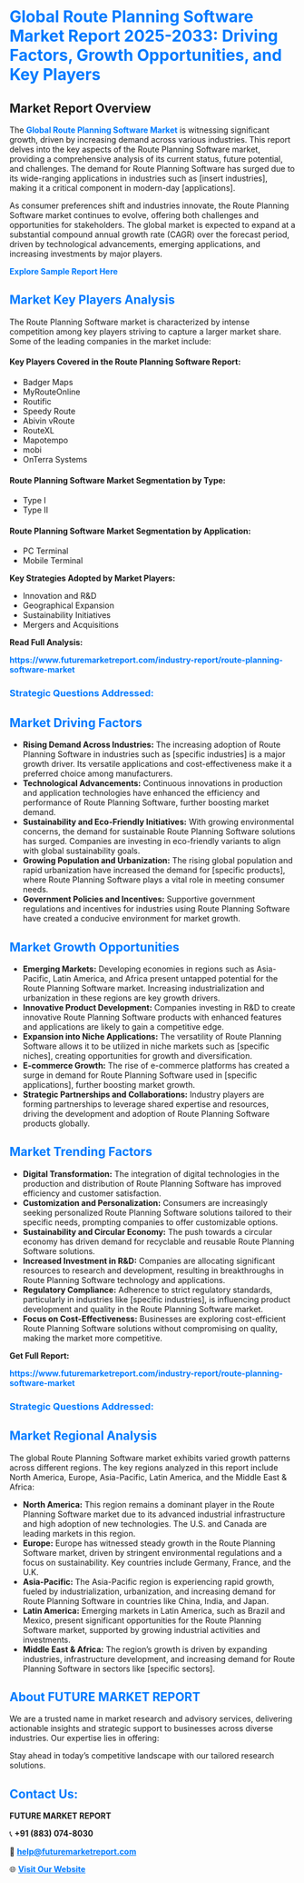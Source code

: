 <h1 style="color: #007BFF;">Global Route Planning Software Market Report 2025-2033: Driving Factors, Growth Opportunities, and Key Players</h1>

<section id="overview">
<h2>Market Report Overview</h2>
<p>The <a href="https://www.futuremarketreport.com/industry-report/route-planning-software-market" style="color: #007BFF; text-decoration: none;"><strong>Global Route Planning Software Market</strong></a> is witnessing significant growth, driven by increasing demand across various industries. This report delves into the key aspects of the Route Planning Software market, providing a comprehensive analysis of its current status, future potential, and challenges. The demand for Route Planning Software has surged due to its wide-ranging applications in industries such as [insert industries], making it a critical component in modern-day [applications].</p>
<p>As consumer preferences shift and industries innovate, the Route Planning Software market continues to evolve, offering both challenges and opportunities for stakeholders. The global market is expected to expand at a substantial compound annual growth rate (CAGR) over the forecast period, driven by technological advancements, emerging applications, and increasing investments by major players.</p>
</section>

<section id="overview">
<p><a href="https://www.futuremarketreport.com/request-sample/reportId=101195" style="color: #007BFF; text-decoration: none;"><strong>Explore Sample Report Here</strong></a></p>
</section>

<section id="key-players">
<h2 style="color: #007BFF;">Market Key Players Analysis</h2>
<p>The Route Planning Software market is characterized by intense competition among key players striving to capture a larger market share. Some of the leading companies in the market include:</p>
<h4>Key Players Covered in the Route Planning Software Report:</h4>
<ul><li>Badger Maps</li><li>MyRouteOnline</li><li>Routific</li><li>Speedy Route</li><li>Abivin vRoute</li><li>RouteXL</li><li>Mapotempo</li><li>mobi</li><li>OnTerra Systems</li></ul>
<h4>Route Planning Software Market Segmentation by Type:</h4>
<ul><li>Type I</li><li>Type II</li></ul>

<h4>Route Planning Software Market Segmentation by Application:</h4>
<ul><li>PC Terminal</li><li>Mobile Terminal</li></ul>
<p><strong>Key Strategies Adopted by Market Players:</strong></p>
<ul>
<li>Innovation and R&D</li>
<li>Geographical Expansion</li>
<li>Sustainability Initiatives</li>
<li>Mergers and Acquisitions</li>
</ul>
</section>

<section>
<p><strong>Read Full Analysis: </strong></p><a href="https://www.futuremarketreport.com/industry-report/route-planning-software-market" style="color: #007BFF; text-decoration: none;"><strong>https://www.futuremarketreport.com/industry-report/route-planning-software-market</strong></a>
<h3 style="color: #007BFF;">Strategic Questions Addressed:</h3>
</section>

<section id="driving-factors">
<h2 style="color: #007BFF;">Market Driving Factors</h2>
<ul>
<li><strong>Rising Demand Across Industries:</strong> The increasing adoption of Route Planning Software in industries such as [specific industries] is a major growth driver. Its versatile applications and cost-effectiveness make it a preferred choice among manufacturers.</li>
<li><strong>Technological Advancements:</strong> Continuous innovations in production and application technologies have enhanced the efficiency and performance of Route Planning Software, further boosting market demand.</li>
<li><strong>Sustainability and Eco-Friendly Initiatives:</strong> With growing environmental concerns, the demand for sustainable Route Planning Software solutions has surged. Companies are investing in eco-friendly variants to align with global sustainability goals.</li>
<li><strong>Growing Population and Urbanization:</strong> The rising global population and rapid urbanization have increased the demand for [specific products], where Route Planning Software plays a vital role in meeting consumer needs.</li>
<li><strong>Government Policies and Incentives:</strong> Supportive government regulations and incentives for industries using Route Planning Software have created a conducive environment for market growth.</li>
</ul>
</section>

<section id="growth-opportunities">
<h2 style="color: #007BFF;">Market Growth Opportunities</h2>
<ul>
<li><strong>Emerging Markets:</strong> Developing economies in regions such as Asia-Pacific, Latin America, and Africa present untapped potential for the Route Planning Software market. Increasing industrialization and urbanization in these regions are key growth drivers.</li>
<li><strong>Innovative Product Development:</strong> Companies investing in R&D to create innovative Route Planning Software products with enhanced features and applications are likely to gain a competitive edge.</li>
<li><strong>Expansion into Niche Applications:</strong> The versatility of Route Planning Software allows it to be utilized in niche markets such as [specific niches], creating opportunities for growth and diversification.</li>
<li><strong>E-commerce Growth:</strong> The rise of e-commerce platforms has created a surge in demand for Route Planning Software used in [specific applications], further boosting market growth.</li>
<li><strong>Strategic Partnerships and Collaborations:</strong> Industry players are forming partnerships to leverage shared expertise and resources, driving the development and adoption of Route Planning Software products globally.</li>
</ul>
</section>

<section id="trending-factors">
<h2 style="color: #007BFF;">Market Trending Factors</h2>
<ul>
<li><strong>Digital Transformation:</strong> The integration of digital technologies in the production and distribution of Route Planning Software has improved efficiency and customer satisfaction.</li>
<li><strong>Customization and Personalization:</strong> Consumers are increasingly seeking personalized Route Planning Software solutions tailored to their specific needs, prompting companies to offer customizable options.</li>
<li><strong>Sustainability and Circular Economy:</strong> The push towards a circular economy has driven demand for recyclable and reusable Route Planning Software solutions.</li>
<li><strong>Increased Investment in R&D:</strong> Companies are allocating significant resources to research and development, resulting in breakthroughs in Route Planning Software technology and applications.</li>
<li><strong>Regulatory Compliance:</strong> Adherence to strict regulatory standards, particularly in industries like [specific industries], is influencing product development and quality in the Route Planning Software market.</li>
<li><strong>Focus on Cost-Effectiveness:</strong> Businesses are exploring cost-efficient Route Planning Software solutions without compromising on quality, making the market more competitive.</li>
</ul>
</section>

<section>
<p><strong>Get Full Report: </strong></p><a href="https://www.futuremarketreport.com/industry-report/route-planning-software-market" style="color: #007BFF; text-decoration: none;"><strong>https://www.futuremarketreport.com/industry-report/route-planning-software-market</strong></a>
<h3 style="color: #007BFF;">Strategic Questions Addressed:</h3>
</section>


<section id="regional-analysis">
<h2 style="color: #007BFF;">Market Regional Analysis</h2>
<p>The global Route Planning Software market exhibits varied growth patterns across different regions. The key regions analyzed in this report include North America, Europe, Asia-Pacific, Latin America, and the Middle East & Africa:</p>
<ul>
<li><strong>North America:</strong> This region remains a dominant player in the Route Planning Software market due to its advanced industrial infrastructure and high adoption of new technologies. The U.S. and Canada are leading markets in this region.</li>
<li><strong>Europe:</strong> Europe has witnessed steady growth in the Route Planning Software market, driven by stringent environmental regulations and a focus on sustainability. Key countries include Germany, France, and the U.K.</li>
<li><strong>Asia-Pacific:</strong> The Asia-Pacific region is experiencing rapid growth, fueled by industrialization, urbanization, and increasing demand for Route Planning Software in countries like China, India, and Japan.</li>
<li><strong>Latin America:</strong> Emerging markets in Latin America, such as Brazil and Mexico, present significant opportunities for the Route Planning Software market, supported by growing industrial activities and investments.</li>
<li><strong>Middle East & Africa:</strong> The region’s growth is driven by expanding industries, infrastructure development, and increasing demand for Route Planning Software in sectors like [specific sectors].</li>
</ul>
</section>

<footer>
<h2 style="color: #007BFF;">About FUTURE MARKET REPORT</h2>
<p>We are a trusted name in market research and advisory services, delivering actionable insights and strategic support to businesses across diverse industries. Our expertise lies in offering:</p>

<p>Stay ahead in today’s competitive landscape with our tailored research solutions.</p>

<h2 style="color: #007BFF;">Contact Us:</h2>
<p><strong>FUTURE MARKET REPORT</strong></p>
<p>📞 <strong>+91 (883) 074-8030</strong></p>
<p>📧 <strong><a href="mailto:help@futuremarketreport.com" style="color: #007BFF;">help@futuremarketreport.com</a></strong></p>
<p>🌐 <strong><a href="https://www.futuremarketreport.com/" style="color: #007BFF;">Visit Our Website</a></strong></p>
</footer>